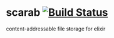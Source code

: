 # scarab [![Build Status](https://travis-ci.org/camshaft/scarab.svg?branch=master)](https://travis-ci.org/camshaft/scarab)
content-addressable file storage for elixir
